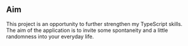 ## Aim

This project is an opportunity to further strengthen my TypeScript skills. The aim of the application is to invite some spontaneity and a little randomness into your everyday life.  
